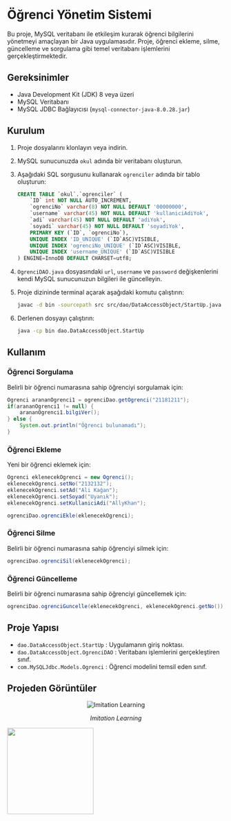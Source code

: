# Öğrenci Yönetim Sistemi
Bu proje, MySQL veritabanı ile etkileşim kurarak öğrenci bilgilerini yönetmeyi amaçlayan bir Java uygulamasıdır. Proje, öğrenci ekleme, silme, güncelleme ve sorgulama gibi temel veritabanı işlemlerini gerçekleştirmektedir.
## Gereksinimler
- Java Development Kit (JDK) 8 veya üzeri
- MySQL Veritabanı
- MySQL JDBC Bağlayıcısı (`mysql-connector-java-8.0.28.jar`)
## Kurulum

1. Proje dosyalarını klonlayın veya indirin.
2. MySQL sunucunuzda `okul` adında bir veritabanı oluşturun.
3. Aşağıdaki SQL sorgusunu kullanarak `ogrenciler` adında bir tablo oluşturun:

    ```sql
    CREATE TABLE `okul`.`ogrenciler` (
        `ID` int NOT NULL AUTO_INCREMENT,
        `ogrenciNo` varchar(8) NOT NULL DEFAULT '00000000',
        `username` varchar(45) NOT NULL DEFAULT 'kullaniciAdiYok',
        `adi` varchar(45) NOT NULL DEFAULT 'adiYok',
        `soyadi` varchar(45) NOT NULL DEFAULT 'soyadiYok',
        PRIMARY KEY (`ID`, `ogrenciNo`),
        UNIQUE INDEX 'ID_UNIQUE' (`ID`ASC)VISIBLE,
        UNIQUE INDEX 'ogrenciNo_UNIQUE' (`ID`ASC)VISIBLE,
        UNIQUE INDEX 'username_UNIQUE' (`ID`ASC)VISIBLE
    ) ENGINE=InnoDB DEFAULT CHARSET=utf8;
4. `OgrenciDAO.java` dosyasındaki `url`, `username` ve `password` değişkenlerini kendi MySQL sunucunuzun bilgileri ile güncelleyin.
5. Proje dizininde terminal açarak aşağıdaki komutu çalıştırın:

    ```sh
    javac -d bin -sourcepath src src/dao/DataAccessObject/StartUp.java
    ```

6. Derlenen dosyayı çalıştırın:

    ```sh
    java -cp bin dao.DataAccessObject.StartUp
    ```
## Kullanım

### Öğrenci Sorgulama

Belirli bir öğrenci numarasına sahip öğrenciyi sorgulamak için:

```java
Ogrenci arananOgrenci1 = ogrenciDao.getOgrenci("21181211");
if(arananOgrenci1 != null) {
    arananOgrenci1.bilgiVer();
} else {
    System.out.println("Öğrenci bulunamadı");
}
```
### Öğrenci Ekleme
Yeni bir öğrenci eklemek için:
```java
Ogrenci eklenecekOgrenci = new Ogrenci();
eklenecekOgrenci.setNo("2132132");
eklenecekOgrenci.setAd("Ali Kağan");
eklenecekOgrenci.setSoyad("Uyanık");
eklenecekOgrenci.setKullaniciAdi("AllyKhan");

ogrenciDao.ogrenciEkle(eklenecekOgrenci);
```
### Öğrenci Silme
Belirli bir öğrenci numarasına sahip öğrenciyi silmek için:
```java
ogrenciDao.ogrenciSil(eklenecekOgrenci);
```
### Öğrenci Güncelleme
Belirli bir öğrenci numarasına sahip öğrenciyi güncellemek için:
```java
ogrenciDao.ogrenciGuncelle(eklenecekOgrenci, eklenecekOgrenci.getNo());
```
## Proje Yapısı

- `dao.DataAccessObject.StartUp` : Uygulamanın giriş noktası.
- `dao.DataAccessObject.OgrenciDAO` : Veritabanı işlemlerini gerçekleştiren sınıf.
- `com.MySQLJdbc.Models.Ogrenci` : Öğrenci modelini temsil eden sınıf.

## Projeden Görüntüler

<div align="center">
  <img src="images/list.png" alt="Imitation Learning">
  <p><em>Imitation Learning</em></p>
</div>
  <img src="https://github.com/alikaganuyanikk/Java-MySQL-JDBC-OgrenciYonetimSistemi
/tree/main/photos/output.png" width="200" /> 
</p>




